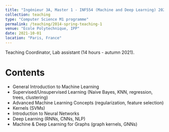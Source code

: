 ```yaml
---
title: "Ingénieur 3A, Master 1 - INF554 (Machine and Deep Learning) 2021-2022"
collection: teaching
type: "Computer Science M1 programme"
permalink: /teaching/2014-spring-teaching-1
venue: "Ecole Polytechnique, IPP"
date: 2021-10-01
location: "Paris, France"
---
```

Teaching Coordinator, Lab assistant (14 hours - autumn 2021).

Contents
======
* General Introduction to Machine Learning
* Supervised/Unsupervised Learning (Naive Bayes, KNN, regression, trees, clustering)
* Advanced Machine Learning Concepts (regularization, feature selection)
* Kernels (SVMs)
* Introduction to Neural Networks
* Deep Learning (RNNs, CNNs, NLP)
* Machine & Deep Learning for Graphs (graph kernels, GNNs)
